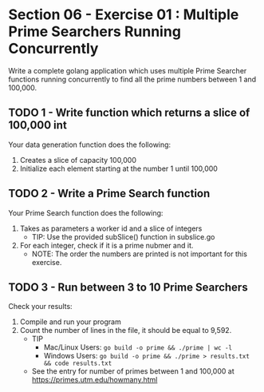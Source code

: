 # Section 06 - Exercise 01 : Multiple Prime Searchers Running Concurrently

Write a complete golang application which uses multiple Prime Searcher
functions running concurrently to find all the prime numbers between 1 and 100,000.

## TODO 1 - Write function which returns a slice of 100,000 int

Your data generation function does the following:

1. Creates a slice of capacity 100,000
2. Initialize each element starting at the number 1 until 100,000

## TODO 2 - Write a Prime Search function

Your Prime Search function does the following:

1. Takes as parameters a worker id and a slice of integers
    * TIP: Use the provided subSlice() function in subslice.go
2. For each integer, check if it is a prime nubmer and it.
    * NOTE: The order the numbers are printed is not important for this exercise.

## TODO 3 - Run between 3 to 10 Prime Searchers

Check your results:

1. Compile and run your program
2. Count the number of lines in the file, it should be equal to 9,592.
    * TIP
        * Mac/Linux Users: `go build -o prime && ./prime | wc -l`
        * Windows Users: `go build -o prime && ./prime > results.txt && code results.txt`
    * See the entry for number of primes between 1 and 100,000 at https://primes.utm.edu/howmany.html
